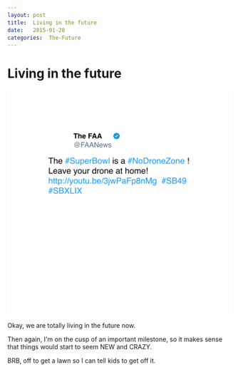 ```yaml
---
layout: post
title:  Living in the future 
date:   2015-01-28 
categories:  The-Future 
---
```


# Living in the future


![](/images/tweet-560515459154710529.png)

Okay, we are totally living in the future now.

Then again, I'm on the cusp of an important milestone, so it makes sense that things would start to seem NEW and CRAZY.

BRB, off to get a lawn so I can tell kids to get off it.

